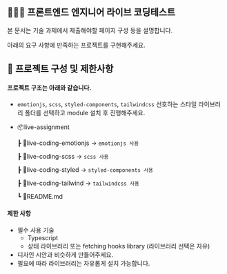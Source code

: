 ##  🧑🏻‍💻 프론트엔드 엔지니어 라이브 코딩테스트

본 문서는 기술 과제에서 제출해야할 페이지 구성 등을 설명합니다.

아래의 요구 사항에 만족하는 프로젝트를 구현해주세요.

## 📌 프로젝트 구성 및 제한사항

#### 프로젝트 구조는 아래와 같습니다.

- `emotionjs`, `scss`, `styled-components`, `tailwindcss` 선호하는 스타일 라이브러리 폴더를 선택하고 module 설치 후 진행해주세요.
- 📦live-assignment
    
    ┣ 📂live-coding-emotionjs → `emotionjs 사용`
    
    ┣ 📂live-coding-scss → `scss 사용`
    
    ┣ 📂live-coding-styled → `styled-components 사용`
    
    ┣ 📂live-coding-tailwind → `tailwindcss 사용`
    
    ┗ 📜README.md
    

#### 제한 사항

- 필수 사용 기술
    - Typescript
    - 상태 라이브러리 또는 fetching hooks library (라이브러리 선택은 자유)
- 디자인 시안과 비슷하게 만들어주세요.
- 필요에 따라 라이브러리는 자유롭게 설치 가능합니다.
